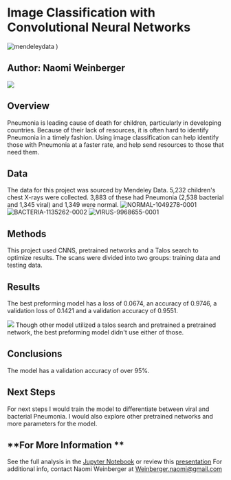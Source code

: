 # **Image Classification with Convolutional Neural Networks**
![mendeleydata](https://user-images.githubusercontent.com/78061842/133839902-905f12ce-779e-4157-a92b-1431bd2a9bcf.png)
)

## **Author: Naomi Weinberger**
![](http://localhost:8889/view/Pictures/mendeleydata.png)
## **Overview**
Pneumonia is leading cause of death for children, particularly in developing countries. Because of their lack of resources, it is often hard to identify Pneumonia in a timely fashion. Using image classification can help identify those with Pneumonia at a faster rate, and help send resources to those that need them.


## **Data**
The data for this project was sourced by Mendeley Data. 5,232 children's chest X-rays were collected. 3,883 of these had Pneumonia (2,538 bacterial and 1,345 viral) and 1,349 were normal. 
![NORMAL-1049278-0001](https://user-images.githubusercontent.com/78061842/133839912-b8408ed2-15d3-45d3-9291-4794ba94ceda.jpeg)
![BACTERIA-1135262-0002](https://user-images.githubusercontent.com/78061842/133839888-a86a359b-74c1-4a05-a304-89d6c52a6f2b.jpeg)
![VIRUS-9968655-0001](https://user-images.githubusercontent.com/78061842/133839928-938a193f-3fc2-4d42-b26c-5c074d7474af.jpeg)



## **Methods**
This project used CNNS, pretrained networks and a Talos search to optimize results. The scans were divided into two groups: training data and testing data. 

## **Results**
The best preforming model has a loss of 0.0674, an accuracy of  0.9746, a validation loss of 0.1421 and a validation accuracy of 0.9551.

![](https://user-images.githubusercontent.com/78061842/133839918-5f519233-da87-40a9-9469-02c232020984.PNG)
Though other model utilized a talos search and pretrained a pretrained network, the best preforming model didn't use either of those. 


## **Conclusions**
The model has a validation accuracy of over 95%. 

## **Next Steps**
For next steps I would train the model to differentiate between viral and bacterial Pneumonia. I would also explore other pretrained networks and more parameters for the model. 

## **For More Information **
See the full analysis in the [Jupyter Notebook](https://github.com/Naomiweinberger/Neural_Networks) or review this [presentation](https://www.canva.com/design/DAEped8toOs/share/preview?token=L7tSCH8g7S_tsaPK5jnA5A&role=EDITOR&utm_content=DAEped8toOs&utm_campaign=designshare&utm_medium=link&utm_source=sharebutton) 
For additional info, contact Naomi Weinberger at [Weinberger.naomi@gmail.com](Weinberger.naomi@gmail.com)